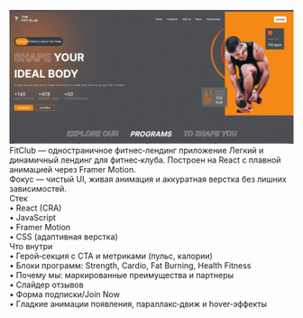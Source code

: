 [![FitClub — Live Demo](https://github.com/Vo1ka/React-App-GYM/blob/master/src/assets/preview.jpg)](https://gym-lhztgqzg7-vo1kas-projects.vercel.app/ "Открыть демо на Vercel") <br/>
FitClub — одностраничное фитнес‑лендинг приложение
Легкий и динамичный лендинг для фитнес‑клуба. Построен на React с плавной анимацией через Framer Motion. <br/>Фокус — чистый UI, живая анимация и аккуратная верстка без лишних зависимостей.<br/>
Стек<br/>
  •  React (CRA) <br/>
  •  JavaScript <br/>
  •  Framer Motion<br/>
  •  CSS (адаптивная верстка)<br/>
Что внутри<br/>
  •  Герой‑секция с CTA и метриками (пульс, калории)<br/>
  •  Блоки программ: Strength, Cardio, Fat Burning, Health Fitness<br/>
  •  Почему мы: маркированные преимущества и партнеры<br/>
  •  Слайдер отзывов<br/>
  •  Форма подписки/Join Now<br/>
  •  Гладкие анимации появления, параллакс‑движ и hover‑эффекты
